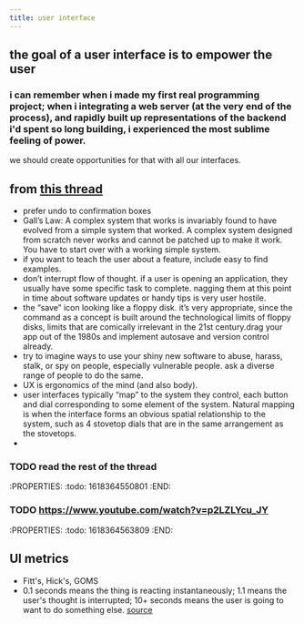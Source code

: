 ```yaml
---
title: user interface
---
```


## the goal of a user interface is to empower the user

### i can remember when i made my first real programming project; when i integrating a web server (at the very end of the process), and rapidly built up representations of the backend i'd spent so long building, i experienced the most sublime feeling of power.
we should create opportunities for that with all our interfaces.
## from [this thread](https://mastodon.social/@zensaiyuki/102683452946911475)
- prefer undo to confirmation boxes
- Gall’s Law:
A complex system that works is invariably found to have evolved from a simple system that worked. A complex system designed from scratch never works and cannot be patched up to make it work. You have to start over with a working simple system.
- if you want to teach the user about a feature, include easy to find examples.
- don’t interrupt flow of thought. if a user is opening an application, they usually have some specific task to complete. nagging them at this point in time about software updates or handy tips is very user hostile.
- the “save” icon looking like a floppy disk. it’s very appropriate, since the command as a concept is built around the technological limits of floppy disks, limits that are comically irrelevant in the 21st century.drag your app out of the 1980s and implement autosave and version control already.
- try to imagine ways to use your shiny new software to abuse, harass, stalk, or spy on people, especially vulnerable people. ask a diverse range of people to do the same. 
- UX is ergonomics of the mind (and also body).
- user interfaces typically “map” to the system they control, each button and dial corresponding to some element of the system. Natural mapping is when the interface forms an obvious spatial relationship to the system, such as 4 stovetop dials that are in the same arrangement as the stovetops.
-
### TODO read the rest of the thread
:PROPERTIES:
:todo: 1618364550801
:END:
### TODO https://www.youtube.com/watch?v=p2LZLYcu_JY
:PROPERTIES:
:todo: 1618364563809
:END:
## UI metrics 
- Fitt's, Hick's, GOMS
- 0.1 seconds means the thing is reacting instantaneously; 1.1 means the user's thought is interrupted; 10+ seconds means the user is going to want to do something else. [source](https://www.nngroup.com/articles/response-times-3-important-limits/)
